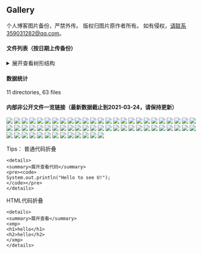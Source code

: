 ## Gallery

个人博客图片备份，严禁外传。
版权归图片原作者所有。
如有侵权，请联系359031282@qq.com。

#### 文件列表（按日期上传备份）
<details>
<summary>展开查看树形结构</summary>
<pre><code>
gallery
├── 2020
│   ├── 08
│   │   └── 20200824235706.png
│   ├── 09
│   │   ├── 20200902105627.png
│   │   ├── 20200902105839.png
│   │   ├── 20200907114452.png
│   │   ├── 20200908190827.png
│   │   ├── 20200911101335.png
│   │   ├── 20200914112814.png
│   │   ├── 20200914131218.png
│   │   ├── 20200921163453.png
│   │   └── 20200928112850.png
│   ├── 10
│   │   ├── 20201016140931.png
│   │   ├── 20201016160644.png
│   │   ├── 20201018122338.png
│   │   ├── 20201018122448.png
│   │   ├── 20201030135942.png
│   │   ├── 20201102140210.png
│   │   ├── 20201103180705.png
│   │   ├── 20201103182734.png
│   │   └── 20201103182822.png
│   ├── 11
│   │   ├── 20201119185305.png
│   │   ├── 20201124160042.png
│   │   ├── 20201124160710.png
│   │   ├── 20201124161425.png
│   │   ├── 20201124162100.png
│   │   ├── 20201124162130.png
│   │   ├── 20201130165951.png
│   └── 12
│       ├── 20201204144639.png
│       ├── 20201204145732.png
│       ├── 20201204165205.png
│       ├── 20201229183009.png
├── 2021
│   ├── 01
│   │   ├── 20210104173628.png
│   │   ├── 20210104182311.png
│   │   ├── 20210104182513.png
│   │   ├── 20210104183547.png
│   │   ├── 20210104185036.png
│   │   ├── 20210106184745.png
│   │   ├── 20210115145029.png
│   │   ├── 20210115145221.png
│   │   ├── 20210115150003.png
│   │   ├── 20210115190302.png
│   │   ├── 20210118145756.png
│   │   ├── 20210118145844.png
│   │   ├── 20210118145853.png
│   │   ├── 20210127174549.png
│   │   ├── 20210127175623.png
│   │   ├── 20210127175834.png
│   │   ├── 20210127175948.png
│   │   └── 20210127183159.png
│   ├── 02
│   │   ├── 20210204112722.png
│   │   ├── 20210204112750.png
│   │   ├── 20210219225152.png
│   │   ├── 20210219225308.png
│   │   ├── 20210219225342.png
│   │   └── 20210219225421.png
│   └── 03
│       ├── 20210305131922.png
│       ├── 20210305132004.png
│       ├── 20210318112926.png
│       ├── 20210324103941.png
│       └── 20210324104755.png
│   ├── 20210324112317.png
│   ├── 20210324112404.png
│   └── 20210324113648.png
├── README.md
└── qrcode
    └── WechatIMG290.jpeg
</code></pre>
</details>

#### 数据统计
11 directories, 63 files

#### 内部非公开文件一览链接（最新数据截止到2021-03-24，请保持更新）

![](https://gitee.com/tec-cloud/gallery/raw/master/2020/08/20200824235706.png)
![](https://gitee.com/tec-cloud/gallery/raw/master/2020/09/20200902105627.png)
![](https://gitee.com/tec-cloud/gallery/raw/master/2020/09/20200902105839.png)
![](https://gitee.com/tec-cloud/gallery/raw/master/2020/09/20200907114452.png)
![](https://gitee.com/tec-cloud/gallery/raw/master/2020/09/20200908190827.png)
![](https://gitee.com/tec-cloud/gallery/raw/master/2020/09/20200911101335.png)
![](https://gitee.com/tec-cloud/gallery/raw/master/2020/09/20200914112814.png)
![](https://gitee.com/tec-cloud/gallery/raw/master/2020/09/20200914131218.png)
![](https://gitee.com/tec-cloud/gallery/raw/master/2020/09/20200921163453.png)
![](https://gitee.com/tec-cloud/gallery/raw/master/2020/09/20200928112850.png)
![](https://gitee.com/tec-cloud/gallery/raw/master/2020/10/20201016140931.png)
![](https://gitee.com/tec-cloud/gallery/raw/master/2020/10/20201016160644.png)
![](https://gitee.com/tec-cloud/gallery/raw/master/2020/10/20201018122338.png)
![](https://gitee.com/tec-cloud/gallery/raw/master/2020/10/20201018122448.png)
![](https://gitee.com/tec-cloud/gallery/raw/master/2020/10/20201030135942.png)
![](https://gitee.com/tec-cloud/gallery/raw/master/2020/10/20201102140210.png)
![](https://gitee.com/tec-cloud/gallery/raw/master/2020/10/20201103180705.png)
![](https://gitee.com/tec-cloud/gallery/raw/master/2020/10/20201103182734.png)
![](https://gitee.com/tec-cloud/gallery/raw/master/2020/10/20201103182822.png)
![](https://gitee.com/tec-cloud/gallery/raw/master/2020/11/20201119185305.png)
![](https://gitee.com/tec-cloud/gallery/raw/master/2020/11/20201124160042.png)
![](https://gitee.com/tec-cloud/gallery/raw/master/2020/11/20201124160710.png)
![](https://gitee.com/tec-cloud/gallery/raw/master/2020/11/20201124161425.png)
![](https://gitee.com/tec-cloud/gallery/raw/master/2020/11/20201124162100.png)
![](https://gitee.com/tec-cloud/gallery/raw/master/2020/11/20201124162130.png)
![](https://gitee.com/tec-cloud/gallery/raw/master/2020/11/20201130165951.png)
![](https://gitee.com/tec-cloud/gallery/raw/master/2020/12/20201204144639.png)
![](https://gitee.com/tec-cloud/gallery/raw/master/2020/12/20201204145732.png)
![](https://gitee.com/tec-cloud/gallery/raw/master/2020/12/20201204165205.png)
![](https://gitee.com/tec-cloud/gallery/raw/master/2020/12/20201229183009.png)
![](https://gitee.com/tec-cloud/gallery/raw/master/2021/01/20210104173628.png)
![](https://gitee.com/tec-cloud/gallery/raw/master/2021/01/20210104182311.png)
![](https://gitee.com/tec-cloud/gallery/raw/master/2021/01/20210104182513.png)
![](https://gitee.com/tec-cloud/gallery/raw/master/2021/01/20210104183547.png)
![](https://gitee.com/tec-cloud/gallery/raw/master/2021/01/20210104185036.png)
![](https://gitee.com/tec-cloud/gallery/raw/master/2021/01/20210106184745.png)
![](https://gitee.com/tec-cloud/gallery/raw/master/2021/01/20210115145029.png)
![](https://gitee.com/tec-cloud/gallery/raw/master/2021/01/20210115145221.png)
![](https://gitee.com/tec-cloud/gallery/raw/master/2021/01/20210115150003.png)
![](https://gitee.com/tec-cloud/gallery/raw/master/2021/01/20210115190302.png)
![](https://gitee.com/tec-cloud/gallery/raw/master/2021/01/20210118145756.png)
![](https://gitee.com/tec-cloud/gallery/raw/master/2021/01/20210118145844.png)
![](https://gitee.com/tec-cloud/gallery/raw/master/2021/01/20210118145853.png)
![](https://gitee.com/tec-cloud/gallery/raw/master/2021/01/20210127174549.png)
![](https://gitee.com/tec-cloud/gallery/raw/master/2021/01/20210127175623.png)
![](https://gitee.com/tec-cloud/gallery/raw/master/2021/01/20210127175834.png)
![](https://gitee.com/tec-cloud/gallery/raw/master/2021/01/20210127175948.png)
![](https://gitee.com/tec-cloud/gallery/raw/master/2021/01/20210127183159.png)
![](https://gitee.com/tec-cloud/gallery/raw/master/2021/02/20210204112722.png)
![](https://gitee.com/tec-cloud/gallery/raw/master/2021/02/20210204112750.png)
![](https://gitee.com/tec-cloud/gallery/raw/master/2021/02/20210219225152.png)
![](https://gitee.com/tec-cloud/gallery/raw/master/2021/02/20210219225308.png)
![](https://gitee.com/tec-cloud/gallery/raw/master/2021/02/20210219225342.png)
![](https://gitee.com/tec-cloud/gallery/raw/master/2021/02/20210219225421.png)
![](https://gitee.com/tec-cloud/gallery/raw/master/2021/03/20210305131922.png)
![](https://gitee.com/tec-cloud/gallery/raw/master/2021/03/20210305132004.png)
![](https://gitee.com/tec-cloud/gallery/raw/master/2021/03/20210318112926.png)
![](https://gitee.com/tec-cloud/gallery/raw/master/2021/03/20210324103941.png)
![](https://gitee.com/tec-cloud/gallery/raw/master/2021/03/20210324104755.png)
![](https://gitee.com/tec-cloud/gallery/raw/master/2021/20210324112317.png)
![](https://gitee.com/tec-cloud/gallery/raw/master/2021/20210324112404.png)
![](https://gitee.com/tec-cloud/gallery/raw/master/2021/20210324113648.png)
![](https://gitee.com/tec-cloud/gallery/raw/master/qrcode/WechatIMG290.jpeg)


Tips：
普通代码折叠
```
<details>
<summary>展开查看代码</summary>
<pre><code>
System.out.println("Hello to see U!");
</code></pre>
</details>
```
HTML代码折叠
```
<details>
<summary>展开查看</summary>
<xmp>
<h1>hello</h1>
<h2>hello</h2>
</xmp>
</details>
```